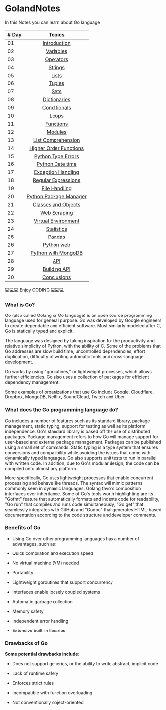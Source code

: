 # GolandNotes
In this Notes you can learn about Go language


|# Day | Topics                                                    |
|------|:---------------------------------------------------------:|
| 01  |  [Introduction](./README.md)|
| 02  |  [Variables](./02_Day_Variables_builtin_functions/02_variables_builtin_functions.md)|
| 03  |  [Operators](./03_Day_Operators/03_operators.md)|
| 04  |  [Strings](./04_Day_Strings/04_strings.md)|
| 05  |  [Lists](./05_Day_Lists/05_lists.md)|
| 06  |  [Tuples](./06_Day_Tuples/06_tuples.md)|
| 07  |  [Sets](./07_Day_Sets/07_sets.md)|
| 08  |  [Dictionaries](./08_Day_Dictionaries/08_dictionaries.md)|
| 09  |  [Conditionals](./09_Day_Conditionals/09_conditionals.md)|
| 10  |  [Loops](./10_Day_Loops/10_loops.md)|
| 11  |  [Functions](./11_Day_Functions/11_functions.md)|
| 12  |  [Modules](./12_Day_Modules/12_modules.md)|
| 13  |  [List Comprehension](./13_Day_List_comprehension/13_list_comprehension.md)|
| 14  |  [Higher Order Functions](./14_Day_Higher_order_functions/14_higher_order_functions.md)|     
| 15  |  [Python Type Errors](./15_Day_Python_type_errors/15_python_type_errors.md)| 
| 16 |  [Python Date time](./16_Day_Python_date_time/16_python_datetime.md) |     
| 17 |  [Exception Handling](./17_Day_Exception_handling/17_exception_handling.md)|    
| 18 |  [Regular Expressions](./18_Day_Regular_expressions/18_regular_expressions.md)|    
| 19 |  [File Handling](./19_Day_File_handling/19_file_handling.md)|
| 20 |  [Python Package Manager](./20_Day_Python_package_manager/20_python_package_manager.md)|
| 21 |  [Classes and Objects](./21_Day_Classes_and_objects/21_classes_and_objects.md)|
| 22 |  [Web Scraping](./22_Day_Web_scraping/22_web_scraping.md)|
| 23 |  [Virtual Environment](./23_Day_Virtual_environment/23_virtual_environment.md)|
| 24 |  [Statistics](./24_Day_Statistics/24_statistics.md)|
| 25 |  [Pandas](./25_Day_Pandas/25_pandas.md)|
| 26 |  [Python web](./26_Day_Python_web/26_python_web.md)|
| 27 |  [Python with MongoDB](./27_Day_Python_with_mongodb/27_python_with_mongodb.md)|
| 28 |  [API](./28_Day_API/28_API.md)|
| 29 |  [Building API](./29_Day_Building_API/29_building_API.md)|
| 30 |  [Conclusions](./30_Day_Conclusions/30_conclusions.md)|

💻💻💻 Enjoy CODING 💻💻💻

### What is Go?
Go (also called Golang or Go language) is an open source programming language used for general purpose. Go was developed by Google engineers to create dependable and efficient software. Most similarly modeled after C, Go is statically typed and explicit.

The language was designed by taking inspiration for the productivity and relative simplicity of Python, with the ability of C. Some of the problems that Go addresses are slow build time, uncontrolled dependencies, effort duplication, difficulty of writing automatic tools and cross-language development.

Go works by using "goroutines," or lightweight processes, which allows further efficiencies. Go also uses a collection of packages for efficient dependency management.

Some examples of organizations that use Go include Google, Cloudflare, Dropbox, MongoDB, Netflix, SoundCloud, Twitch and Uber.

### What does the Go programming language do?

Go includes a number of features such as its standard library, package management, static typing, support for testing as well as its platform independence. Go's standard library is based off the use of distributed packages. Package management refers to how Go will manage support for user-based and external package management. Packages can be published using a small set of commands. Static typing is a type system that ensures conversions and compatibility while avoiding the issues that come with dynamically typed languages. Go also supports unit tests to run in parallel with written code. In addition, due to Go's modular design, the code can be compiled onto almost any platform.

More specifically, Go uses lightweight processes that enable concurrent processing and behave like threads. The syntax will mimic patterns commonly seen in dynamic languages. Golang favors composition interfaces over inheritance. Some of Go's tools worth highlighting are its "Gofmt" feature that automatically formats and indents code for readability, "Go run" that compiles and runs code simultaneously, "Go get" that seamlessly integrates with GitHub and "Godoc" that generates HTML-based documentation according to the code structure and developer comments.

### Benefits of Go
- Using Go over other programming languages has a number of advantages, such as:

- Quick compilation and execution speed

- No virtual machine (VM) needed

- Portability

- Lightweight goroutines that support concurrency

- Interfaces enable loosely coupled systems

- Automatic garbage collection

- Memory safety

- Independent error handling

- Extensive built-in libraries

### Drawbacks of Go
**Some potential drawbacks include:**

- Does not support generics, or the ability to write abstract, implicit code

- Lack of runtime safety

- Enforces strict rules

- Incompatible with function overloading

- Not conventionally object-oriented
